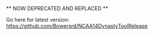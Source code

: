** NOW DEPRECATED AND REPLACED **

Go here for latest version:
https://github.com/Bowersrd/NCAA14DynastyToolRelease
